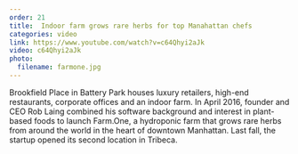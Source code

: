 ```yaml
---
order: 21
title:  Indoor farm grows rare herbs for top Manahattan chefs
categories: video
link: https://www.youtube.com/watch?v=c64Qhyi2aJk
video: c64Qhyi2aJk
photo:
  filename: farmone.jpg
---
```


Brookfield Place in Battery Park houses luxury retailers, high-end restaurants, corporate offices and an indoor farm. In April 2016, founder and CEO Rob Laing combined his software background and interest in plant-based foods to launch Farm.One, a hydroponic farm that grows rare herbs from around the world in the heart of downtown Manhattan. Last fall, the startup opened its second location in Tribeca.
